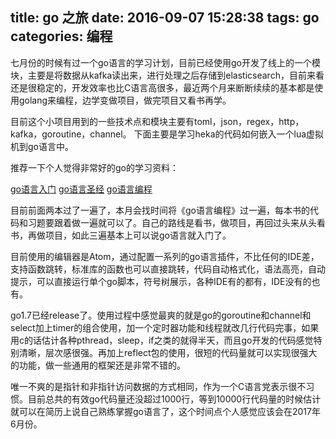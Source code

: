 title: go 之旅
date: 2016-09-07 15:28:38
tags: go
categories: 编程
---
七月份的时候有过一个go语言的学习计划，目前已经使用go开发了线上的一个模块，主要是将数据从kafka读出来，进行处理之后存储到elasticsearch，目前来看还是很稳定的，开发效率也比C语言高很多，最近两个月来断断续续的基本都是使用golang来编程，边学变做项目，做完项目又看书再学。

目前这个小项目用到的一些技术点和模块主要有toml，json，regex，http，kafka，goroutine，channel。
下面主要是学习heka的代码如何嵌入一个lua虚拟机到go语言中。

推荐一下个人觉得非常好的go的学习资料：

[go语言入门](https://zengweigang.gitbooks.io/core-go/content/index.html)
[go语言圣经](https://docs.ruanjiadeng.com/gopl-zh/index.html)
[go语言编程](https://book.douban.com/subject/11577300/)

目前前面两本过了一遍了，本月会找时间将《go语言编程》过一遍，每本书的代码和习题要跟着做一遍就可以了。自己的路线是看书，做项目，再回过头来从头看书，再做项目，如此三遍基本上可以说go语言就入门了。

目前使用的编辑器是Atom，通过配置一系列的go语言插件，不比任何的IDE差，支持函数跳转，标准库的函数也可以直接跳转，代码自动格式化，语法高亮，自动提示，可以直接运行单个go脚本，符号树展示，各种IDE有的都有，IDE没有的也有。

go1.7已经release了。使用过程中感觉最爽的就是go的goroutine和channel和select加上timer的组合使用，加一个定时器功能和线程就改几行代码完事，如果用c的话估计各种pthread，sleep，if之类的就得半天，而且go开发的代码感觉特别清晰，层次感很强。再加上reflect包的使用，很短的代码量就可以实现很强大的功能，做一些通用的框架还是非常不错的。

唯一不爽的是指针和非指针访问数据的方式相同，作为一个C语言党表示很不习惯。目前总共的有效go代码量还没超过1000行，等到10000行代码量的时候估计就可以在简历上说自己熟练掌握go语言了，这个时间点个人感觉应该会在2017年6月份。
